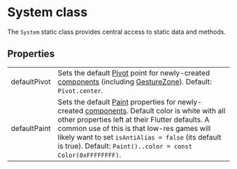 # System class

The `System` static class provides central access to static data and methods.

## Properties

| | |
| :-- | :-- |
| defaultPivot | Sets the default [Pivot](/doc/pivot.md) point for newly-created [components](/doc/components.md) (including [GestureZone](/doc/input.md#gesturezone-mixin)).  Default: `Pivot.center`. |
| defaultPaint | Sets the default [Paint](https://api.flutter.dev/flutter/dart-ui/Paint-class.html) properties for newly-created [components](/doc/components.md).  Default color is white with all other properties left at their Flutter defaults.  A common use of this is that low-res games will likely want to set `isAntiAlias = false` (its default is true).  Default: `Paint()..color = const Color(0xFFFFFFFF)`. |
